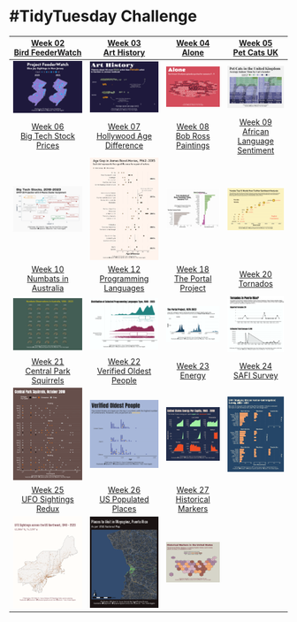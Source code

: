 # #TidyTuesday Challenge

<!-- table header, followed by pictures link -->

|    [Week 02<br>Bird FeederWatch](https://github.com/poncest/tidytuesday/tree/main/2023/Week_02)    |                                                                      [Week 03<br>Art History](https://github.com/poncest/tidytuesday/tree/main/2023/Week_03)                                                                      |                                                                        [Week 04<br>Alone](https://github.com/poncest/tidytuesday/tree/main/2023/Week_04)                                                                         |                                                                  [Week 05<br>Pet Cats UK](https://github.com/poncest/tidytuesday/tree/main/2023/Week_05)                                                                  |
|:----------------:|:----------------:|:----------------:|:-----------------:|
|                                 ![](Week_02/2023_02.png "Week 02")                                 |                                                                                                ![](Week_03/2023_03.png "Week 03")                                                                                                 |                                                                                                ![](Week_04/2023_04.png "Week 04")                                                                                                |                                                                                            ![](Week_05/2023_05.png "Week 05")                                                                                             |
| [Week 06<br>Big Tech Stock Prices](https://github.com/poncest/tidytuesday/tree/main/2023/Week_06)  |                                                               [Week 07<br>Hollywood Age Difference](https://github.com/poncest/tidytuesday/tree/main/2023/Week_07)                                                                |                                                                  [Week 08<br>Bob Ross Paintings](https://github.com/poncest/tidytuesday/tree/main/2023/Week_08)                                                                  |                                                          [Week 09<br>African Language Sentiment](https://github.com/poncest/tidytuesday/tree/main/2023/Week_09)                                                           |
|                                 ![](Week_06/2023_06.png "Week 06")                                 |                                                                                                ![](Week_07/2023_07.png "Week 07")                                                                                                 |                                                                                                ![](Week_08/2023_08.png "Week 08")                                                                                                |                                                                                            ![](Week_09/2023_09.png "Week 09")                                                                                             |
|  [Week 10<br>Numbats in Australia](https://github.com/poncest/tidytuesday/tree/main/2023/Week_10)  |                                                                 [Week 12<br>Programming Languages](https://github.com/poncest/tidytuesday/tree/main/2023/Week_12)                                                                 |                                                                 [Week 18<br> The Portal Project](https://github.com/poncest/tidytuesday/tree/main/2023/Week_18)                                                                  |                                                                   [Week 20<br>Tornados](https://github.com/poncest/tidytuesday/tree/main/2023/Week_20)                                                                    |
|                                 ![](Week_10/2023_10.png "Week 10")                                 |                                                                                                ![](Week_12/2023_12.png "Week 12")                                                                                                 |                                                                                             ![]()![](Week_18/2023_18.png "Week 18")                                                                                              |                                                                                            ![](Week_20/2023_20.png "Week 20")                                                                                             |
| [Week 21<br>Central Park Squirrels](https://github.com/poncest/tidytuesday/tree/main/2023/Week_21) |                                                                [Week 22<br>Verified Oldest People](https://github.com/poncest/tidytuesday/tree/main/2023/Week_22)                                                                 |                                                                        [Week 23<br>Energy](https://github.com/poncest/tidytuesday/tree/main/2023/Week_23)                                                                        | [Week 24](https://github.com/poncest/tidytuesday/tree/main/2023/Week_24)[<br>](https://github.com/poncest/tidytuesday/tree/main/2023/Week_23)[SAFI Survey](https://github.com/poncest/tidytuesday/tree/main/2023/Week_24) |
|                                 ![](Week_21/2023_21.png "Week 21")                                 |                                                                                                ![](Week_22/2023_22.png "Week 22")                                                                                                 |                                                                                                ![](Week_23/2023_23.png "Week 23")                                                                                                |                                                                                            ![](Week_24/2023_24.png "Week 24")                                                                                             |
|  [Week 25<br>UFO Sightings Redux](https://github.com/poncest/tidytuesday/tree/main/2023/Week_25)   | [Week 26](https://github.com/poncest/tidytuesday/tree/main/2023/Week_26)[<br>](https://github.com/poncest/tidytuesday/tree/main/2023/Week_25)[US Populated Places](https://github.com/poncest/tidytuesday/tree/main/2023/Week_26) | [Week 27](https://github.com/poncest/tidytuesday/tree/main/2023/Week_27)[<br>](https://github.com/poncest/tidytuesday/tree/main/2023/Week_25)[Historical Markers](https://github.com/poncest/tidytuesday/tree/main/2023/Week_27) |                                                                                                                                                                                                                           |
|                                 ![](Week_25/2023_25.png "Week 25")                                 |                                                                                                ![](Week_26/2023_26.png "Week 26")                                                                                                 |                                                                                                ![](Week_27/2023_27.png "Week 27")                                                                                                |                                                                                                                                                                                                                           |
